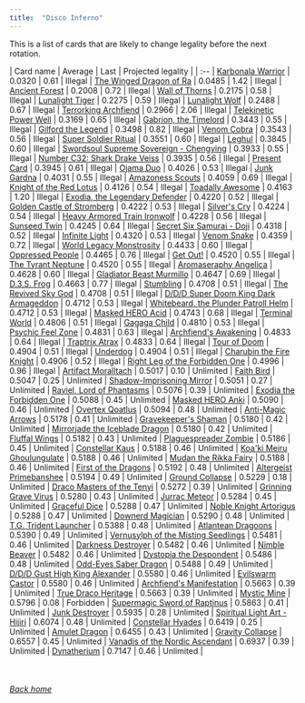 ```yaml
---
title:  "Disco Inferno"
---
```


This is a list of cards that are likely to change legality before the next rotation.

| Card name | Average | Last | Projected legality |
| :-- |
[Karbonala Warrior](https://db.ygoprodeck.com/card/?search=Karbonala%20Warrior) | 0.0320 | 0.61 | Illegal |
[The Winged Dragon of Ra](https://db.ygoprodeck.com/card/?search=The%20Winged%20Dragon%20of%20Ra) | 0.0485 | 1.42 | Illegal |
[Ancient Forest](https://db.ygoprodeck.com/card/?search=Ancient%20Forest) | 0.2008 | 0.72 | Illegal |
[Wall of Thorns](https://db.ygoprodeck.com/card/?search=Wall%20of%20Thorns) | 0.2175 | 0.58 | Illegal |
[Lunalight Tiger](https://db.ygoprodeck.com/card/?search=Lunalight%20Tiger) | 0.2275 | 0.59 | Illegal |
[Lunalight Wolf](https://db.ygoprodeck.com/card/?search=Lunalight%20Wolf) | 0.2488 | 0.67 | Illegal |
[Terrorking Archfiend](https://db.ygoprodeck.com/card/?search=Terrorking%20Archfiend) | 0.2966 | 2.06 | Illegal |
[Telekinetic Power Well](https://db.ygoprodeck.com/card/?search=Telekinetic%20Power%20Well) | 0.3169 | 0.65 | Illegal |
[Gabrion, the Timelord](https://db.ygoprodeck.com/card/?search=Gabrion,%20the%20Timelord) | 0.3443 | 0.55 | Illegal |
[Gilford the Legend](https://db.ygoprodeck.com/card/?search=Gilford%20the%20Legend) | 0.3498 | 0.82 | Illegal |
[Venom Cobra](https://db.ygoprodeck.com/card/?search=Venom%20Cobra) | 0.3543 | 0.56 | Illegal |
[Super Soldier Ritual](https://db.ygoprodeck.com/card/?search=Super%20Soldier%20Ritual) | 0.3551 | 0.60 | Illegal |
[Leghul](https://db.ygoprodeck.com/card/?search=Leghul) | 0.3845 | 0.60 | Illegal |
[Swordsoul Supreme Sovereign - Chengying](https://db.ygoprodeck.com/card/?search=Swordsoul%20Supreme%20Sovereign%20-%20Chengying) | 0.3933 | 0.55 | Illegal |
[Number C32: Shark Drake Veiss](https://db.ygoprodeck.com/card/?search=Number%20C32:%20Shark%20Drake%20Veiss) | 0.3935 | 0.56 | Illegal |
[Present Card](https://db.ygoprodeck.com/card/?search=Present%20Card) | 0.3945 | 0.61 | Illegal |
[Ojama Duo](https://db.ygoprodeck.com/card/?search=Ojama%20Duo) | 0.4026 | 0.53 | Illegal |
[Junk Gardna](https://db.ygoprodeck.com/card/?search=Junk%20Gardna) | 0.4031 | 0.55 | Illegal |
[Amazoness Scouts](https://db.ygoprodeck.com/card/?search=Amazoness%20Scouts) | 0.4059 | 0.69 | Illegal |
[Knight of the Red Lotus](https://db.ygoprodeck.com/card/?search=Knight%20of%20the%20Red%20Lotus) | 0.4126 | 0.54 | Illegal |
[Toadally Awesome](https://db.ygoprodeck.com/card/?search=Toadally%20Awesome) | 0.4163 | 1.20 | Illegal |
[Exodia, the Legendary Defender](https://db.ygoprodeck.com/card/?search=Exodia,%20the%20Legendary%20Defender) | 0.4220 | 0.52 | Illegal |
[Golden Castle of Stromberg](https://db.ygoprodeck.com/card/?search=Golden%20Castle%20of%20Stromberg) | 0.4222 | 0.53 | Illegal |
[Silver's Cry](https://db.ygoprodeck.com/card/?search=Silver's%20Cry) | 0.4224 | 0.54 | Illegal |
[Heavy Armored Train Ironwolf](https://db.ygoprodeck.com/card/?search=Heavy%20Armored%20Train%20Ironwolf) | 0.4228 | 0.56 | Illegal |
[Sunseed Twin](https://db.ygoprodeck.com/card/?search=Sunseed%20Twin) | 0.4245 | 0.64 | Illegal |
[Secret Six Samurai - Doji](https://db.ygoprodeck.com/card/?search=Secret%20Six%20Samurai%20-%20Doji) | 0.4318 | 0.52 | Illegal |
[Infinite Light](https://db.ygoprodeck.com/card/?search=Infinite%20Light) | 0.4320 | 0.53 | Illegal |
[Venom Snake](https://db.ygoprodeck.com/card/?search=Venom%20Snake) | 0.4359 | 0.72 | Illegal |
[World Legacy Monstrosity](https://db.ygoprodeck.com/card/?search=World%20Legacy%20Monstrosity) | 0.4433 | 0.60 | Illegal |
[Oppressed People](https://db.ygoprodeck.com/card/?search=Oppressed%20People) | 0.4465 | 0.76 | Illegal |
[Get Out!](https://db.ygoprodeck.com/card/?search=Get%20Out!) | 0.4520 | 0.55 | Illegal |
[The Tyrant Neptune](https://db.ygoprodeck.com/card/?search=The%20Tyrant%20Neptune) | 0.4520 | 0.55 | Illegal |
[Aromaseraphy Angelica](https://db.ygoprodeck.com/card/?search=Aromaseraphy%20Angelica) | 0.4628 | 0.60 | Illegal |
[Gladiator Beast Murmillo](https://db.ygoprodeck.com/card/?search=Gladiator%20Beast%20Murmillo) | 0.4647 | 0.69 | Illegal |
[D.3.S. Frog](https://db.ygoprodeck.com/card/?search=D.3.S.%20Frog) | 0.4663 | 0.77 | Illegal |
[Stumbling](https://db.ygoprodeck.com/card/?search=Stumbling) | 0.4708 | 0.51 | Illegal |
[The Revived Sky God](https://db.ygoprodeck.com/card/?search=The%20Revived%20Sky%20God) | 0.4708 | 0.51 | Illegal |
[D/D/D Super Doom King Dark Armageddon](https://db.ygoprodeck.com/card/?search=D/D/D%20Super%20Doom%20King%20Dark%20Armageddon) | 0.4712 | 0.53 | Illegal |
[Whitebeard, the Plunder Patroll Helm](https://db.ygoprodeck.com/card/?search=Whitebeard,%20the%20Plunder%20Patroll%20Helm) | 0.4712 | 0.53 | Illegal |
[Masked HERO Acid](https://db.ygoprodeck.com/card/?search=Masked%20HERO%20Acid) | 0.4743 | 0.68 | Illegal |
[Terminal World](https://db.ygoprodeck.com/card/?search=Terminal%20World) | 0.4806 | 0.51 | Illegal |
[Gagaga Child](https://db.ygoprodeck.com/card/?search=Gagaga%20Child) | 0.4810 | 0.53 | Illegal |
[Psychic Feel Zone](https://db.ygoprodeck.com/card/?search=Psychic%20Feel%20Zone) | 0.4831 | 0.63 | Illegal |
[Archfiend's Awakening](https://db.ygoprodeck.com/card/?search=Archfiend's%20Awakening) | 0.4833 | 0.64 | Illegal |
[Traptrix Atrax](https://db.ygoprodeck.com/card/?search=Traptrix%20Atrax) | 0.4833 | 0.64 | Illegal |
[Tour of Doom](https://db.ygoprodeck.com/card/?search=Tour%20of%20Doom) | 0.4904 | 0.51 | Illegal |
[Underdog](https://db.ygoprodeck.com/card/?search=Underdog) | 0.4904 | 0.51 | Illegal |
[Charubin the Fire Knight](https://db.ygoprodeck.com/card/?search=Charubin%20the%20Fire%20Knight) | 0.4906 | 0.52 | Illegal |
[Right Leg of the Forbidden One](https://db.ygoprodeck.com/card/?search=Right%20Leg%20of%20the%20Forbidden%20One) | 0.4996 | 0.96 | Illegal |
[Artifact Moralltach](https://db.ygoprodeck.com/card/?search=Artifact%20Moralltach) | 0.5017 | 0.10 | Unlimited |
[Faith Bird](https://db.ygoprodeck.com/card/?search=Faith%20Bird) | 0.5047 | 0.25 | Unlimited |
[Shadow-Imprisoning Mirror](https://db.ygoprodeck.com/card/?search=Shadow-Imprisoning%20Mirror) | 0.5051 | 0.27 | Unlimited |
[Raviel, Lord of Phantasms](https://db.ygoprodeck.com/card/?search=Raviel,%20Lord%20of%20Phantasms) | 0.5076 | 0.39 | Unlimited |
[Exodia the Forbidden One](https://db.ygoprodeck.com/card/?search=Exodia%20the%20Forbidden%20One) | 0.5088 | 0.45 | Unlimited |
[Masked HERO Anki](https://db.ygoprodeck.com/card/?search=Masked%20HERO%20Anki) | 0.5090 | 0.46 | Unlimited |
[Overtex Qoatlus](https://db.ygoprodeck.com/card/?search=Overtex%20Qoatlus) | 0.5094 | 0.48 | Unlimited |
[Anti-Magic Arrows](https://db.ygoprodeck.com/card/?search=Anti-Magic%20Arrows) | 0.5178 | 0.41 | Unlimited |
[Gravekeeper's Shaman](https://db.ygoprodeck.com/card/?search=Gravekeeper's%20Shaman) | 0.5180 | 0.42 | Unlimited |
[Mirrorjade the Iceblade Dragon](https://db.ygoprodeck.com/card/?search=Mirrorjade%20the%20Iceblade%20Dragon) | 0.5180 | 0.42 | Unlimited |
[Fluffal Wings](https://db.ygoprodeck.com/card/?search=Fluffal%20Wings) | 0.5182 | 0.43 | Unlimited |
[Plaguespreader Zombie](https://db.ygoprodeck.com/card/?search=Plaguespreader%20Zombie) | 0.5186 | 0.45 | Unlimited |
[Constellar Kaus](https://db.ygoprodeck.com/card/?search=Constellar%20Kaus) | 0.5188 | 0.46 | Unlimited |
[Koa'ki Meiru Ghoulungulate](https://db.ygoprodeck.com/card/?search=Koa'ki%20Meiru%20Ghoulungulate) | 0.5188 | 0.46 | Unlimited |
[Mudan the Rikka Fairy](https://db.ygoprodeck.com/card/?search=Mudan%20the%20Rikka%20Fairy) | 0.5188 | 0.46 | Unlimited |
[First of the Dragons](https://db.ygoprodeck.com/card/?search=First%20of%20the%20Dragons) | 0.5192 | 0.48 | Unlimited |
[Altergeist Primebanshee](https://db.ygoprodeck.com/card/?search=Altergeist%20Primebanshee) | 0.5194 | 0.49 | Unlimited |
[Ground Collapse](https://db.ygoprodeck.com/card/?search=Ground%20Collapse) | 0.5229 | 0.18 | Unlimited |
[Draco Masters of the Tenyi](https://db.ygoprodeck.com/card/?search=Draco%20Masters%20of%20the%20Tenyi) | 0.5272 | 0.39 | Unlimited |
[Grinning Grave Virus](https://db.ygoprodeck.com/card/?search=Grinning%20Grave%20Virus) | 0.5280 | 0.43 | Unlimited |
[Jurrac Meteor](https://db.ygoprodeck.com/card/?search=Jurrac%20Meteor) | 0.5284 | 0.45 | Unlimited |
[Graceful Dice](https://db.ygoprodeck.com/card/?search=Graceful%20Dice) | 0.5288 | 0.47 | Unlimited |
[Noble Knight Artorigus](https://db.ygoprodeck.com/card/?search=Noble%20Knight%20Artorigus) | 0.5288 | 0.47 | Unlimited |
[Downerd Magician](https://db.ygoprodeck.com/card/?search=Downerd%20Magician) | 0.5290 | 0.48 | Unlimited |
[T.G. Trident Launcher](https://db.ygoprodeck.com/card/?search=T.G.%20Trident%20Launcher) | 0.5388 | 0.48 | Unlimited |
[Atlantean Dragoons](https://db.ygoprodeck.com/card/?search=Atlantean%20Dragoons) | 0.5390 | 0.49 | Unlimited |
[Vernusylph of the Misting Seedlings](https://db.ygoprodeck.com/card/?search=Vernusylph%20of%20the%20Misting%20Seedlings) | 0.5481 | 0.46 | Unlimited |
[Darkness Destroyer](https://db.ygoprodeck.com/card/?search=Darkness%20Destroyer) | 0.5482 | 0.46 | Unlimited |
[Nimble Beaver](https://db.ygoprodeck.com/card/?search=Nimble%20Beaver) | 0.5482 | 0.46 | Unlimited |
[Dystopia the Despondent](https://db.ygoprodeck.com/card/?search=Dystopia%20the%20Despondent) | 0.5486 | 0.48 | Unlimited |
[Odd-Eyes Saber Dragon](https://db.ygoprodeck.com/card/?search=Odd-Eyes%20Saber%20Dragon) | 0.5488 | 0.49 | Unlimited |
[D/D/D Gust High King Alexander](https://db.ygoprodeck.com/card/?search=D/D/D%20Gust%20High%20King%20Alexander) | 0.5580 | 0.46 | Unlimited |
[Evilswarm Castor](https://db.ygoprodeck.com/card/?search=Evilswarm%20Castor) | 0.5580 | 0.46 | Unlimited |
[Archfiend's Manifestation](https://db.ygoprodeck.com/card/?search=Archfiend's%20Manifestation) | 0.5663 | 0.39 | Unlimited |
[True Draco Heritage](https://db.ygoprodeck.com/card/?search=True%20Draco%20Heritage) | 0.5663 | 0.39 | Unlimited |
[Mystic Mine](https://db.ygoprodeck.com/card/?search=Mystic%20Mine) | 0.5796 | 0.08 | Forbidden |
[Supermagic Sword of Raptinus](https://db.ygoprodeck.com/card/?search=Supermagic%20Sword%20of%20Raptinus) | 0.5863 | 0.41 | Unlimited |
[Junk Destroyer](https://db.ygoprodeck.com/card/?search=Junk%20Destroyer) | 0.5935 | 0.28 | Unlimited |
[Spiritual Light Art - Hijiri](https://db.ygoprodeck.com/card/?search=Spiritual%20Light%20Art%20-%20Hijiri) | 0.6074 | 0.48 | Unlimited |
[Constellar Hyades](https://db.ygoprodeck.com/card/?search=Constellar%20Hyades) | 0.6419 | 0.25 | Unlimited |
[Amulet Dragon](https://db.ygoprodeck.com/card/?search=Amulet%20Dragon) | 0.6455 | 0.43 | Unlimited |
[Gravity Collapse](https://db.ygoprodeck.com/card/?search=Gravity%20Collapse) | 0.6557 | 0.45 | Unlimited |
[Vanadis of the Nordic Ascendant](https://db.ygoprodeck.com/card/?search=Vanadis%20of%20the%20Nordic%20Ascendant) | 0.6937 | 0.39 | Unlimited |
[Dynatherium](https://db.ygoprodeck.com/card/?search=Dynatherium) | 0.7147 | 0.46 | Unlimited |

<br>

###### [Back home](index)